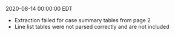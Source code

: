 2020-08-14 00:00:00 EDT


- Extraction failed for case summary tables from page 2
- Line list tables were not parsed correctly and are not included
